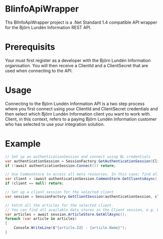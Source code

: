 # BlinfoApiWrapper
Ths BlInfoApiWrapper project is a .Net Standard 1.4 compatible API wrapper for the Björn Lundén Information REST API. 

# Prerequisits
Your must first register as a developer with the Björn Lundén Information organisation. You will then receive a ClientId and a ClientSecret that are used when connecting to the API. 

# Usage
Connecting to the Björn Lundén Information API is a two step process where you first connect using your ClientId and ClientSecret credentials and then select which Björn Lundén Information client you want to work with. Client, in this context, refers to a paying Björn Lundén Information customer who has selected to use your integration solution. 

# Example
```csharp
// Set up an authenticationSession and connect using BL credentials
var authenticationSession = SessionFactory.GetAuthenticationSession(ClientId, ClientSecret);
if (!await authenticationSession.Connect()) return;

// Use CommonStore to access all meta resources. In this case; find all clients that are avaiable to us and select the first one
var client = (await authenticationSession.CommonStore.GetClientsAsync()).FirstOrDefault();
if (client == null) return;

// Set up a client session for the selected client
var session = SessionFactory.GetClientSession(authenticationSession, client.PublicKey);

// Fetch all the articles for the selected client. 
// You can find all available data stores in the Client session, e.g. CustomerInvoiceStore, AccountStore, et.c. 
var articles = await session.ArticleStore.GetAllAsync();
foreach (var article in articles)
{
    Console.WriteLine($"{article.Id} - {article.Name}");
}
```
